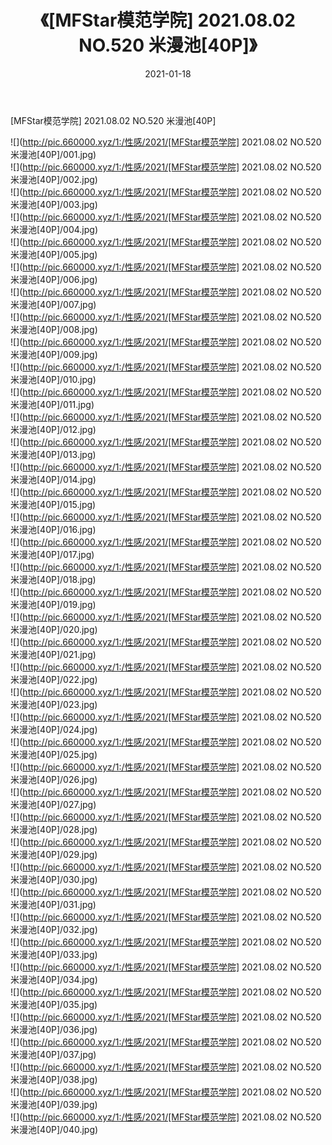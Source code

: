 ﻿---
layout: post
title:  《[MFStar模范学院] 2021.08.02 NO.520 米漫池[40P]》
date:   2021-01-18
img: http://pic.660000.xyz/1:/性感/2021/[MFStar模范学院] 2021.08.02 NO.520 米漫池[40P]/000.jpg
categories: [美女, 清纯, 唯美]
---

[MFStar模范学院] 2021.08.02 NO.520 米漫池[40P]

  ![](http://pic.660000.xyz/1:/性感/2021/[MFStar模范学院] 2021.08.02 NO.520 米漫池[40P]/001.jpg) <br> ![](http://pic.660000.xyz/1:/性感/2021/[MFStar模范学院] 2021.08.02 NO.520 米漫池[40P]/002.jpg) <br> ![](http://pic.660000.xyz/1:/性感/2021/[MFStar模范学院] 2021.08.02 NO.520 米漫池[40P]/003.jpg) <br> ![](http://pic.660000.xyz/1:/性感/2021/[MFStar模范学院] 2021.08.02 NO.520 米漫池[40P]/004.jpg) <br> ![](http://pic.660000.xyz/1:/性感/2021/[MFStar模范学院] 2021.08.02 NO.520 米漫池[40P]/005.jpg) <br> ![](http://pic.660000.xyz/1:/性感/2021/[MFStar模范学院] 2021.08.02 NO.520 米漫池[40P]/006.jpg) <br> ![](http://pic.660000.xyz/1:/性感/2021/[MFStar模范学院] 2021.08.02 NO.520 米漫池[40P]/007.jpg) <br> ![](http://pic.660000.xyz/1:/性感/2021/[MFStar模范学院] 2021.08.02 NO.520 米漫池[40P]/008.jpg) <br> ![](http://pic.660000.xyz/1:/性感/2021/[MFStar模范学院] 2021.08.02 NO.520 米漫池[40P]/009.jpg) <br> ![](http://pic.660000.xyz/1:/性感/2021/[MFStar模范学院] 2021.08.02 NO.520 米漫池[40P]/010.jpg) <br> ![](http://pic.660000.xyz/1:/性感/2021/[MFStar模范学院] 2021.08.02 NO.520 米漫池[40P]/011.jpg) <br> ![](http://pic.660000.xyz/1:/性感/2021/[MFStar模范学院] 2021.08.02 NO.520 米漫池[40P]/012.jpg) <br> ![](http://pic.660000.xyz/1:/性感/2021/[MFStar模范学院] 2021.08.02 NO.520 米漫池[40P]/013.jpg) <br> ![](http://pic.660000.xyz/1:/性感/2021/[MFStar模范学院] 2021.08.02 NO.520 米漫池[40P]/014.jpg) <br> ![](http://pic.660000.xyz/1:/性感/2021/[MFStar模范学院] 2021.08.02 NO.520 米漫池[40P]/015.jpg) <br> ![](http://pic.660000.xyz/1:/性感/2021/[MFStar模范学院] 2021.08.02 NO.520 米漫池[40P]/016.jpg) <br> ![](http://pic.660000.xyz/1:/性感/2021/[MFStar模范学院] 2021.08.02 NO.520 米漫池[40P]/017.jpg) <br> ![](http://pic.660000.xyz/1:/性感/2021/[MFStar模范学院] 2021.08.02 NO.520 米漫池[40P]/018.jpg) <br> ![](http://pic.660000.xyz/1:/性感/2021/[MFStar模范学院] 2021.08.02 NO.520 米漫池[40P]/019.jpg) <br> ![](http://pic.660000.xyz/1:/性感/2021/[MFStar模范学院] 2021.08.02 NO.520 米漫池[40P]/020.jpg) <br> ![](http://pic.660000.xyz/1:/性感/2021/[MFStar模范学院] 2021.08.02 NO.520 米漫池[40P]/021.jpg) <br> ![](http://pic.660000.xyz/1:/性感/2021/[MFStar模范学院] 2021.08.02 NO.520 米漫池[40P]/022.jpg) <br> ![](http://pic.660000.xyz/1:/性感/2021/[MFStar模范学院] 2021.08.02 NO.520 米漫池[40P]/023.jpg) <br> ![](http://pic.660000.xyz/1:/性感/2021/[MFStar模范学院] 2021.08.02 NO.520 米漫池[40P]/024.jpg) <br> ![](http://pic.660000.xyz/1:/性感/2021/[MFStar模范学院] 2021.08.02 NO.520 米漫池[40P]/025.jpg) <br> ![](http://pic.660000.xyz/1:/性感/2021/[MFStar模范学院] 2021.08.02 NO.520 米漫池[40P]/026.jpg) <br> ![](http://pic.660000.xyz/1:/性感/2021/[MFStar模范学院] 2021.08.02 NO.520 米漫池[40P]/027.jpg) <br> ![](http://pic.660000.xyz/1:/性感/2021/[MFStar模范学院] 2021.08.02 NO.520 米漫池[40P]/028.jpg) <br> ![](http://pic.660000.xyz/1:/性感/2021/[MFStar模范学院] 2021.08.02 NO.520 米漫池[40P]/029.jpg) <br> ![](http://pic.660000.xyz/1:/性感/2021/[MFStar模范学院] 2021.08.02 NO.520 米漫池[40P]/030.jpg) <br> ![](http://pic.660000.xyz/1:/性感/2021/[MFStar模范学院] 2021.08.02 NO.520 米漫池[40P]/031.jpg) <br> ![](http://pic.660000.xyz/1:/性感/2021/[MFStar模范学院] 2021.08.02 NO.520 米漫池[40P]/032.jpg) <br> ![](http://pic.660000.xyz/1:/性感/2021/[MFStar模范学院] 2021.08.02 NO.520 米漫池[40P]/033.jpg) <br> ![](http://pic.660000.xyz/1:/性感/2021/[MFStar模范学院] 2021.08.02 NO.520 米漫池[40P]/034.jpg) <br> ![](http://pic.660000.xyz/1:/性感/2021/[MFStar模范学院] 2021.08.02 NO.520 米漫池[40P]/035.jpg) <br> ![](http://pic.660000.xyz/1:/性感/2021/[MFStar模范学院] 2021.08.02 NO.520 米漫池[40P]/036.jpg) <br> ![](http://pic.660000.xyz/1:/性感/2021/[MFStar模范学院] 2021.08.02 NO.520 米漫池[40P]/037.jpg) <br> ![](http://pic.660000.xyz/1:/性感/2021/[MFStar模范学院] 2021.08.02 NO.520 米漫池[40P]/038.jpg) <br> ![](http://pic.660000.xyz/1:/性感/2021/[MFStar模范学院] 2021.08.02 NO.520 米漫池[40P]/039.jpg) <br> ![](http://pic.660000.xyz/1:/性感/2021/[MFStar模范学院] 2021.08.02 NO.520 米漫池[40P]/040.jpg) <br>